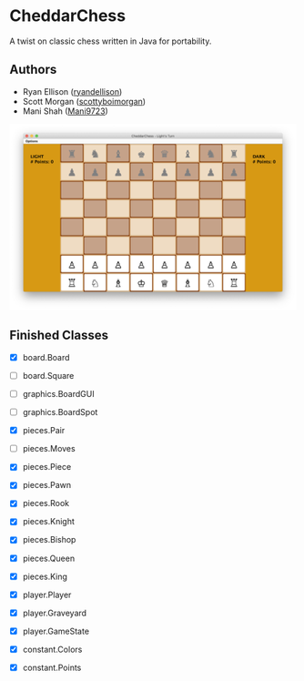 # CheddarChess

A twist on classic chess written in Java for portability.

## Authors

- Ryan Ellison ([ryandellison](https://github.com/ryandellison))
- Scott Morgan ([scottyboimorgan](https://github.com/scottyboimorgan))
- Mani Shah ([Mani9723](https://github.com/Mani9723))

![Default screen](images/game-on-mac.png?raw=true "Default Screen")

## Finished Classes

- [x] board.Board
- [ ] board.Square
- [ ] graphics.BoardGUI
- [ ] graphics.BoardSpot
- [x] pieces.Pair
- [ ] pieces.Moves
- [x] pieces.Piece
- [x] pieces.Pawn
- [x] pieces.Rook
- [x] pieces.Knight
- [x] pieces.Bishop
- [x] pieces.Queen
- [x] pieces.King
- [x] player.Player
- [x] player.Graveyard
- [x] player.GameState
- [x] constant.Colors
- [x] constant.Points

